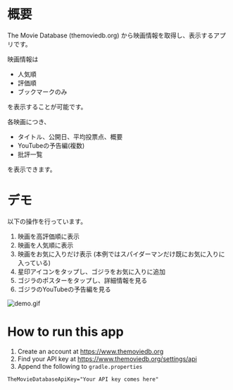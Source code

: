 # 概要
The Movie Database (themoviedb.org) から映画情報を取得し、表示するアプリです。

映画情報は
* 人気順
* 評価順
* ブックマークのみ

を表示することが可能です。

各映画につき、
* タイトル、公開日、平均投票点、概要
* YouTubeの予告編(複数)
* 批評一覧

を表示できます。

# デモ
以下の操作を行っています。
1. 映画を高評価順に表示
2. 映画を人気順に表示
3. 映画をお気に入りだけ表示 (本例ではスパイダーマンだけ既にお気に入りに入っている)
4. 星印アイコンをタップし、ゴジラをお気に入りに追加
5. ゴジラのポスターをタップし、詳細情報を見る
6. ゴジラのYouTubeの予告編を見る

![demo.gif](demo.gif)

# How to run this app
1. Create an account at https://www.themoviedb.org
2. Find your API key at https://www.themoviedb.org/settings/api
3. Append the following to `gradle.properties`
```
TheMovieDatabaseApiKey="Your API key comes here"
```
